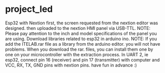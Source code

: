# project_led
Esp32 with Nextion
first, the screen requested from the nextion editor was designed.
then uploaded to the nextion HMI panel via USB-TTL.
NOTE: Please pay attention to the inch and model specifications of the panel you are using.
Download libraries related to esp32 in arduino ino. 
NOTE: If you add the ITELAB.rar file as a library from the arduino editor. you will not have problems.
When you download the rar. files, you can install them one by one on your microcontroller with the extraction process. In UART 2, ie esp32, connect pin 16 (receiver) and pin 17 (transmitter) with computer and VCC, RX, TX, GND pins with nextion pins.
have fun in advance :)
